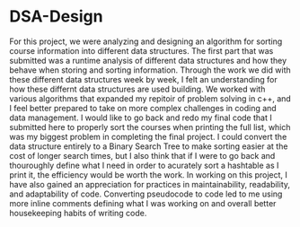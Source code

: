 # DSA-Design
For this project, we were analyzing and designing an algorithm for sorting course information into different data structures. The first part that was submitted was a runtime analysis of different data structures and how they behave when storing and sorting information. Through the work we did with these different data structures week by week, I felt an understanding for how these differnt data structures are used building. We worked with various algorithms that expanded my repitoir of problem solving in c++, and I feel better prepared to take on more complex challenges in coding and data management. I would like to go back and redo my final code that I submitted here to properly sort the courses when printing the full list, which was my biggest problem in completing the final project. I could convert the data structure entirely to a Binary Search Tree to make sorting easier at the cost of longer search times, but I also think that if I were to go back and thouroughly define what I need in order to acurately sort a hashtable as I print it, the efficiency would be worth the work. In working on this project, I have also gained an appreciation for practices in maintainability, readability, and adaptability of code. Converting pseudocode to code led to me using more inline comments defining what I was working on and overall better housekeeping habits of writing code.

